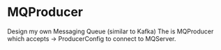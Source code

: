 # MQProducer
Design my own Messaging Queue (similar to Kafka)
The is MQProducer which accepts -> ProducerConfig to connect to MQServer.

